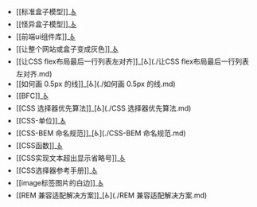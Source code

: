 - [[标准盒子模型]]_[♿](./标准盒子模型.md)
- [[怪异盒子模型]]_[♿](./怪异盒子模型.md)
- [[前端ui组件库]]_[♿](./前端ui组件库.md)
- [[让整个网站或盒子变成灰色]]_[♿](./让整个网站或盒子变成灰色.md)
- [[让CSS flex布局最后一行列表左对齐]]_[♿](./让CSS flex布局最后一行列表左对齐.md)
- [[如何画 0.5px 的线]]_[♿](./如何画 0.5px 的线.md)
- [[BFC]]_[♿](./BFC.md)
- [[CSS 选择器优先算法]]_[♿](./CSS 选择器优先算法.md)
- [[CSS-单位]]_[♿](./CSS-单位.md)
- [[CSS-BEM 命名规范]]_[♿](./CSS-BEM 命名规范.md)
- [[CSS函数]]_[♿](./CSS函数.md)
- [[CSS实现文本超出显示省略号]]_[♿](./CSS实现文本超出显示省略号.md)
- [[CSS选择器参考手册]]_[♿](./CSS选择器参考手册.md)
- [[image标签图片的白边]]_[♿](./image标签图片的白边.md)
- [[REM 兼容适配解决方案]]_[♿](./REM 兼容适配解决方案.md)
